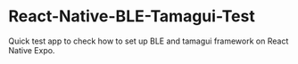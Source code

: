# React-Native-BLE-Tamagui-Test

Quick test app to check how to set up BLE and tamagui framework on React Native Expo.
